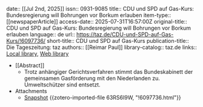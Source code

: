 date:: [[Jul 2nd, 2025]]
issn:: 0931-9085
title:: CDU und SPD auf Gas-Kurs: Bundesregierung will Bohrungen vor Borkum erlauben
item-type:: [[newspaperArticle]]
access-date:: 2025-07-31T16:57:00Z
original-title:: CDU und SPD auf Gas-Kurs: Bundesregierung will Bohrungen vor Borkum erlauben
language:: de
url:: https://taz.de/CDU-und-SPD-auf-Gas-Kurs/!6097736/
short-title:: CDU und SPD auf Gas-Kurs
publication-title:: Die Tageszeitung: taz
authors:: [[Reimar Paul]]
library-catalog:: taz.de
links:: [Local library](zotero://select/library/items/TQVJEET3), [Web library](https://www.zotero.org/users/46463/items/TQVJEET3)

- [[Abstract]]
	- Trotz anhängiger Gerichtsverfahren stimmt das Bundeskabinett der gemeinsamen Gasförderung mit den Niederlanden zu. Umweltschützer sind entsetzt.
- Attachments
	- [Snapshot](https://taz.de/CDU-und-SPD-auf-Gas-Kurs/!6097736/) {{zotero-imported-file 63RS6I9W, "!6097736.html"}}